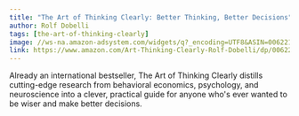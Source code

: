 ```yaml
---
title: "The Art of Thinking Clearly: Better Thinking, Better Decisions"
author: Rolf Dobelli
tags: [the-art-of-thinking-clearly]
image: //ws-na.amazon-adsystem.com/widgets/q?_encoding=UTF8&ASIN=0062219693&Format=_SL250_&ID=AsinImage&MarketPlace=US&ServiceVersion=20070822&WS=1&tag=ic0e57-20
link: https://www.amazon.com/Art-Thinking-Clearly-Rolf-Dobelli/dp/0062219693/ref=as_li_ss_il?_encoding=UTF8&qid=1529332894&sr=1-1&linkCode=li2&tag=ic0e57-20&linkId=73d49113e2489033f71e51d3a8fb3cfe
---
```


Already an international bestseller, The Art of Thinking Clearly distills cutting-edge research from behavioral economics, psychology, and neuroscience into a clever, practical guide for anyone who's ever wanted to be wiser and make better decisions.
